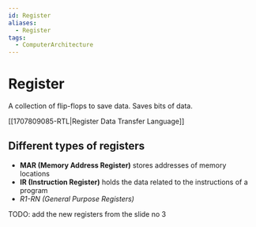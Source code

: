 ```yaml
---
id: Register
aliases:
  - Register
tags:
  - ComputerArchitecture
---
```

# Register

A collection of flip-flops to save data. Saves bits of data.

[[1707809085-RTL|Register Data Transfer Language]]

## Different types of registers

- **MAR (Memory Address Register)** stores addresses of memory locations
- **IR (Instruction Register)** holds the data related to the instructions of a program
- _R1-RN (General Purpose Registers)_

TODO: add the new registers from the slide no 3